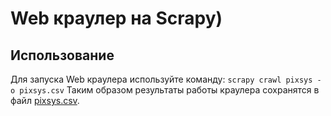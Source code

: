 # Web краулер на Scrapy)

## Использование
Для запуска Web краулера используйте команду: `scrapy crawl pixsys -o pixsys.csv`
Таким образом результаты работы краулера сохранятся в файл [pixsys.csv](pixsys.csv).
